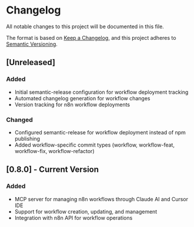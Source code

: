 # Changelog

All notable changes to this project will be documented in this file.

The format is based on [Keep a Changelog](https://keepachangelog.com/en/1.0.0/),
and this project adheres to [Semantic Versioning](https://semver.org/spec/v2.0.0.html).

## [Unreleased]

### Added
- Initial semantic-release configuration for workflow deployment tracking
- Automated changelog generation for workflow changes
- Version tracking for n8n workflow deployments

### Changed
- Configured semantic-release for workflow deployment instead of npm publishing
- Added workflow-specific commit types (workflow, workflow-feat, workflow-fix, workflow-refactor)

## [0.8.0] - Current Version

### Added
- MCP server for managing n8n workflows through Claude AI and Cursor IDE
- Support for workflow creation, updating, and management
- Integration with n8n API for workflow operations
